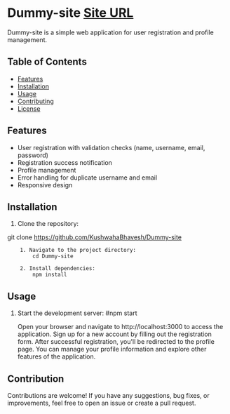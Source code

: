 # Dummy-site <a href="https://kushwahabhavesh.github.io/Dummy-site/">Site URL</a>

Dummy-site is a simple web application for user registration and profile management.

## Table of Contents

- [Features](#features)
- [Installation](#installation)
- [Usage](#usage)
- [Contributing](#contributing)
- [License](#license)

## Features

- User registration with validation checks (name, username, email, password)
- Registration success notification
- Profile management
- Error handling for duplicate username and email
- Responsive design

## Installation

1. Clone the repository:


git clone https://github.com/KushwahaBhavesh/Dummy-site


        1. Navigate to the project directory:
            cd Dummy-site

        2. Install dependencies:
            npm install


## Usage
1. Start the development server:
#npm start

    Open your browser and navigate to http://localhost:3000 to access the application.
    Sign up for a new account by filling out the registration form.
    After successful registration, you'll be redirected to the profile page.
    You can manage your profile information and explore other features of the application.

## Contribution
Contributions are welcome! If you have any suggestions, bug fixes, or improvements, feel free to open an issue or create a pull request.